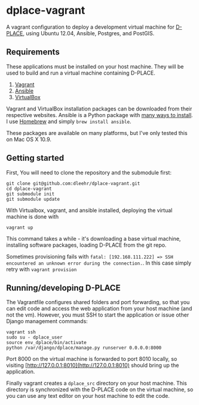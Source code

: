 # dplace-vagrant

A vagrant configuration to deploy a development virtual machine for [D-PLACE](http://github.com/NESCent/dplace), using Ubuntu 12.04, Ansible, Postgres, and PostGIS.

## Requirements

These applications must be installed on your host machine.  They will be used to build and run a virtual machine containing D-PLACE.

1. [Vagrant](http://vagrantup.com)
2. [Ansible](http://ansible.com)
3. [VirtualBox](http://virtualbox.org)

Vagrant and VirtualBox installation packages can be downloaded from their respective websites.  Ansible is a Python package with [many ways to install](http://docs.ansible.com/intro_installation.html).  I use [Homebrew](http://brew.sh) and simply `brew install ansible`.

These packages are available on many platforms, but I've only tested this on Mac OS X 10.9.



## Getting started

First, You will need to clone the repository and the submodule first:

    git clone git@github.com:dleehr/dplace-vagrant.git
    cd dplace-vagrant
    git submodule init
    git submodule update

With Virtualbox, vagrant, and ansible installed, deploying the virtual machine is done with

    vagrant up

This command takes a while - it's downloading a base virtual machine, installing software packages, loading D-PLACE from the git repo.

Sometimes provisioning fails with `fatal: [192.168.111.222] => SSH encountered an unknown error during the connection.`.  In this case simply retry with `vagrant provision`

## Running/developing D-PLACE

The Vagrantfile configures shared folders and port forwarding, so that you can edit code and access the web application from your host machine (and not the vm).  However, you must SSH to start the application or issue other Django management commands:

    vagrant ssh
    sudo su - dplace_user
    source env_dplace/bin/activate
    python /var/django/dplace/manage.py runserver 0.0.0.0:8000

Port 8000 on the virtual machine is forwarded to port 8010 locally, so visiting [http://127.0.0.1:8010](http://127.0.0.1:8010) should bring up the application.  

Finally vagrant creates a `dplace_src` directory on your host machine.  This directory is synchronized with the D-PLACE code on the virtual machine, so you can use any text editor on your host machine to edit the code.
